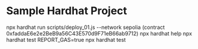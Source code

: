 # Sample Hardhat Project

npx hardhat run scripts/deploy_01.js --network sepolia (contract 0xfaddaE6e2e2BeB9a56C43E570d9F71eB66ab9712)
npx hardhat help
npx hardhat test
REPORT_GAS=true npx hardhat test
